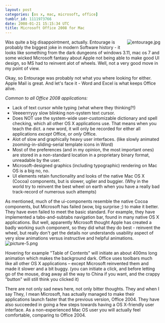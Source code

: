 ```yaml
---
layout: post
categories: [os x, mac, microsoft, office]
tumblr_id: 1111973766
date: 2008-01-21 15:15:34 UTC
title: Microsoft Office 2008 for Mac
---
```


<a href="/attachments/2008/01/entourage.jpg" title="entourage.jpg"><img src="/attachments/2008/01/entourage.thumbnail.jpg" alt="entourage.jpg" style="margin-left: 10px; margin-bottom: 10px" align="right" /></a>Was quite a big disappointment, actually.
Entourage is probably the biggest joke in modern Software history - it looks like something from the dark dungeons of windows 3.11, mac os 7 and some wicked Microsoft fantasy about Apple not being able to make good UI design, so MS had to reinvent alot of wheels. Well, not a very good move in my point of view.

Okay, so Entourage was probably not what you where looking for either. Apple Mail is great. And let's face it - Word and Excel is what keeps Office alive.

<em>Common to all Office 2008 applications:</em>
<ul>
	<li>Lack of text cursor while typing (what where they thinking?!)</li>
	<li>Veeeerrryyy slow blinking non-system text cursor.</li>
	<li>Does NOT use the system-wide user-customizable dictionary and spell checking, which all other OS X applications use. That means when you teach the dict. a new word, it will only be recorded for either all applications <em>except</em> Office, or <em>only</em> Office.</li>
	<li>Alot of slow and graphically heavy user interfaces. (like slowly animated zooming-in-sliding-serial template icons in Word)</li>
	<li>Most of the preferences (and in my opinion, the most important ones) are stored in a non-standard location in a proprietary binary format, unreadable by the user.</li>
	<li>Microsoft-designed graphics (including typographic) rendering on Mac OS is a big no, no.</li>
	<li>UI elements retain functionality and looks of the native Mac OS X (Cocoa) components, but is slower, uglier and buggier. (Why in the world try to reinvent the best wheel on earth when you have a really bad track-record of numerous such attempts)</li>
</ul>
As mentioned, much of the ui-components resemble the native Cocoa components, but Microsoft has failed (wow, big surprise ;) to make it better. They have even failed to meet the basic standard. For example, they have implemented a tabs-and-subtabs navigation bar, found in many native OS X applications. But well, apparently Microsoft thought Apple has created a badly working such component, so they did what they do best - reinvent the wheel, but really don't get the details nor understands usability aspect of very slow animations versus instructive and helpful animations.

<img src="/attachments/2008/01/picture-5.png" alt="picture-5.png" />

Hovering for example "Table of Contents" will initiate an about 400ms long animation which makes the background dark. Office uses toolbars much like all other OS X applications – except Microsoft reinvented them and made it slower and a bit buggy. (you can initiate a click, and before letting go of the mouse, drag away all the way to China if you want, and the crappy "button" will still think you clicked it)

There are not only sad news here, not only bitter thoughts. They and when I say They, I mean Microsoft, has actually managed to make their applications launch faster that the previous version, Office 2004. They have also succeeded in going a few steps towards having a OS X-friendly user interface. As a non-experienced Mac OS user you will actually feel comfortable, comparing to Office 2004.
